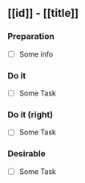 ## [[id]] - [[title]]

### Preparation
- [ ] Some info

### Do it
- [ ] Some Task

### Do it (right)
- [ ] Some Task

### Desirable
- [ ] Some Task
